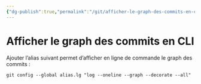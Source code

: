 ```yaml
---
{"dg-publish":true,"permalink":"/git/afficher-le-graph-des-commits-en-cli/"}
---
```



# Afficher le graph des commits en CLI

Ajouter l’alias suivant permet d’afficher en ligne de commande le graph des commits : 

```console
git config --global alias.lg "log --oneline --graph --decorate --all"
```